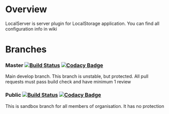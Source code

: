 # Overview
LocalServer is server plugin for LocalStorage application. You can find all configuration info in wiki
# Branches
### Master [![Build Status](https://travis-ci.org/ShagTula/LocalServer.svg?branch=master)](https://travis-ci.org/ShagTula/LocalServer) [![Codacy Badge](https://api.codacy.com/project/badge/Grade/dc071c2812ca47dbb05a5f73d5a8438b)](https://www.codacy.com/app/alesharik/LocalServer?utm_source=github.com&amp;utm_medium=referral&amp;utm_content=ShagTula/LocalServer&amp;utm_campaign=Badge_Grade)
Main develop branch. This branch is unstable, but protected. All pull requests must pass build check and have minimum 1 review
### Public [![Build Status](https://travis-ci.org/ShagTula/LocalServer.svg?branch=public)](https://travis-ci.org/ShagTula/LocalServer) [![Codacy Badge](https://api.codacy.com/project/badge/Grade/dc071c2812ca47dbb05a5f73d5a8438b)](https://www.codacy.com/app/alesharik/LocalServer?utm_source=github.com&amp;utm_medium=referral&amp;utm_content=ShagTula/LocalServer&amp;utm_campaign=Badge_Grade)
This is sandbox branch for all members of organisation. It has no protection